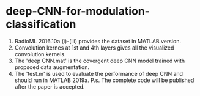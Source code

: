 # deep-CNN-for-modulation-classification

1. RadioML 2016.10a (i)-(iii) provides the dataset in MATLAB version.
2. Convolution kernes at 1st and 4th layers gives all the visualized convolution kernels.
3. The 'deep CNN.mat' is the covergent deep CNN model trained with propsoed data augmentation.
4. The 'test.m' is used to evaluate the performance of deep CNN and should run in MATLAB 2019a.
P.s. The complete code will be published after the paper is accepted.